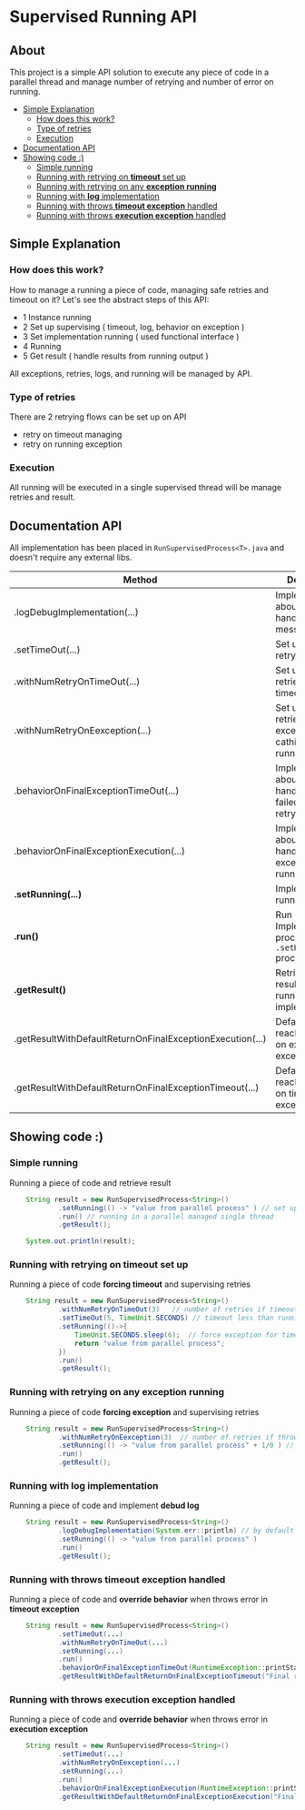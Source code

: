 # Supervised Running API

## About
This project is a simple API solution to execute any piece of code in a parallel thread and manage number of retrying and number of error on running.

  * [Simple Explanation](#simple-explanation)
    + [How does this work?](#how-does-this-work-)
    + [Type of retries](#type-of-retries)
    + [Execution](#execution)
  * [Documentation API](#documentation-api)
  * [Showing code :)](#showing-code---)
    + [Simple  running](#simple--running)
    + [Running with retrying on **timeout** set up](#running-with-retrying-on---timeout---set-up)
    + [Running with retrying on any **exception running**](#running-with-retrying-on-any---exception-running--)
    + [Running with **log** implementation](#running-with---log---implementation)
    + [Running with throws **timeout exception** handled](#running-with-throws---timeout-exception---handled)
    + [Running with throws **execution exception** handled](#running-with-throws---execution-exception---handled)

## Simple Explanation

### How does this work?
How to manage a running a piece of code, managing safe retries and timeout on it?
Let's see the abstract steps of this API:

  - 1 Instance running
  - 2 Set up supervising ( timeout, log, behavior on exception )
  - 3 Set implementation running ( used functional interface )
  - 4 Running
  - 5 Get result ( handle results from running output )

All exceptions, retries, logs, and running will be managed by API.

### Type of retries
There are 2 retrying flows can be set up on API
  - retry on timeout managing
  - retry on running exception 

### Execution
All running will be executed in a single supervised thread will be manage retries and result.

## Documentation API

All implementation has been placed in `RunSupervisedProcess<T>.java` and doesn't require any external libs.

Method                                   | Description        | Comments
---                                      | ---                    | ---
.logDebugImplementation(...)             | Implementation about how to handle log message | If not implemented, log is disabled by default
.setTimeOut(...)                         | Set up timeout to retry running | If not set up, will be retried on 14400 seconds ( 4 hours ) by default
.withNumRetryOnTimeOut(...)              | Set up number of retries on timeout | If not set up will be retried only once ( 1 ) by default
.withNumRetryOnEexception(...)           | Set up number of retries on exception cathing in running | If not set up, will be retried only once ( 1 ) by default
.behaviorOnFinalExceptionTimeOut(...)    | Implementation about how to handle final failed timeout retry | If not implemented, will be thrown exception by default
.behaviorOnFinalExceptionExecution(...)  | Implementation about how to handle final exception running retry | If not implemented, will be thrown exception by default
**.setRunning(...)**                     | Implementation running  | This running will be executed only on calling `.run()`
**.run()**                               | Run Implemented process in `.setRunning(...)` process | The process will be running in a parallel single thread
**.getResult()**                         | Retrieve output result from running implementation | 
.getResultWithDefaultReturnOnFinalExceptionExecution(...) | Default value if reach all retries on execution exception | this works only if has been set up behavior in `.behaviorOnFinalExceptionExecution(...) ` to not throw exception ( by default )
.getResultWithDefaultReturnOnFinalExceptionTimeout(...) | Default value if reach all retries on timeout exception | this works only if has been set up behavior in `.behaviorOnFinalExceptionTimeOut(...) ` to not throw exception ( by default )

## Showing code :)

### Simple  running
Running a piece of code and retrieve result
```java
    String result = new RunSupervisedProcess<String>()
            .setRunning(() -> "value from parallel process" ) // set up running implementation
            .run() // running in a parallel managed single thread
            .getResult();

    System.out.println(result);

```


### Running with retrying on **timeout** set up
Running a piece of code **forcing timeout** and supervising retries
```java
    String result = new RunSupervisedProcess<String>()
            .withNumRetryOnTimeOut(3)   // number of retries if timeout
            .setTimeOut(5, TimeUnit.SECONDS) // timeout less than running
            .setRunning(()->{
                TimeUnit.SECONDS.sleep(6);  // force exception for timeout
                return "value from parallel process"; 
            })
            .run()
            .getResult();

```

### Running with retrying on any **exception running**
Running a piece of code **forcing exception** and supervising retries
```java
    String result = new RunSupervisedProcess<String>()
            .withNumRetryOnEexception(3)  // number of retries if throws any error
            .setRunning(() -> "value from parallel process" + 1/0 ) // force exception
            .run()
            .getResult();
```

### Running with **log** implementation
Running a piece of code and implement **debud log**
```java
    String result = new RunSupervisedProcess<String>()
            .logDebugImplementation(System.err::println) // by default log is disable
            .setRunning(() -> "value from parallel process" )
            .run()
            .getResult();
```

### Running with throws **timeout exception** handled
Running a piece of code and **override behavior** when throws error in **timeout exception**
```java
    String result = new RunSupervisedProcess<String>()
            .setTimeOut(...)           
            .withNumRetryOnTimeOut(...)                           
            .setRunning(...)
            .run()
            .behaviorOnFinalExceptionTimeOut(RuntimeException::printStackTrace)     // by default will throw RuntimeException
            .getResultWithDefaultReturnOnFinalExceptionTimeout("Final result on error execution") // get result with default value if reach all retries execution exception
```


### Running with throws **execution exception** handled
Running a piece of code and **override behavior** when throws error in **execution exception**
```java
    String result = new RunSupervisedProcess<String>()
            .setTimeOut(...)           
            .withNumRetryOnEexception(...)                           
            .setRunning(...)
            .run()
            .behaviorOnFinalExceptionExecution(RuntimeException::printStackTrace)     // by default will throw RuntimeException
            .getResultWithDefaultReturnOnFinalExceptionExecution("Final result on error execution") // get result with default value if reach all retries execution exception
```

